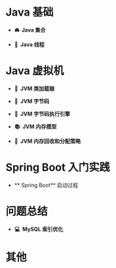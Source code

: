 # Java 基础

* **🚘&nbsp;&nbsp;Java 集合**

* **🔋&nbsp;&nbsp;Java 线程**

# Java 虚拟机

* **📔&nbsp;&nbsp;JVM 类加载器**

* **📕&nbsp;&nbsp;JVM 字节码**

* **📙&nbsp;&nbsp;JVM 字节码执行引擎**

* **📚&nbsp;&nbsp;JVM 内存模型**

* **📓&nbsp;&nbsp;JVM 内存回收和分配策略**

# Spring Boot 入门实践

* ** Spring Boot** 启动过程

# 问题总结

* **💻&nbsp;&nbsp;MySQL 索引优化**

	
# 其他